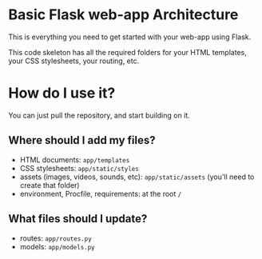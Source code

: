 # Basic Flask web-app Architecture
This is everything you need to get started with your web-app using Flask. 

This code skeleton has all the required folders for your HTML templates, your CSS stylesheets, your routing, etc.

# How do I use it?
You can just pull the repository, and start building on it.

## Where should I add my files?

- HTML documents: `app/templates`
- CSS stylesheets: `app/static/styles`
- assets (images, videos, sounds, etc): `app/static/assets` (you'll need to create that folder)
- environment, Procfile, requirements: at the root `/`

## What files should I update?

- routes: `app/routes.py`
- models: `app/models.py`


